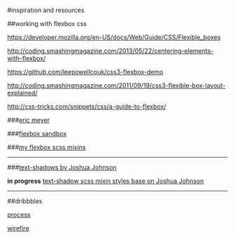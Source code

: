 #inspiration and resources


##working with flexbox css

https://developer.mozilla.org/en-US/docs/Web/Guide/CSS/Flexible_boxes

http://coding.smashingmagazine.com/2013/05/22/centering-elements-with-flexbox/

https://github.com/leepowellcouk/css3-flexbox-demo

http://coding.smashingmagazine.com/2011/09/19/css3-flexible-box-layout-explained/

http://css-tricks.com/snippets/css/a-guide-to-flexbox/


###[eric meyer](http://youtu.be/XKpiP60HXwM)

###[flexbox sandbox](http://the-echoplex.net/flexyboxes/)

###[my flexbox scss mixins](https://github.com/CharlesAMoss/flexbox/blob/master/sass/partials/_flexbox.scss)

---

###[text-shadows by Joshua Johnson](http://ow.ly/5cf6s)

**in progress** [text-shadow scss mixin styles base on Joshua Johnson](https://github.com/CharlesAMoss/flexbox/blob/master/sass/partials/_textShadow.scss)

---

##dribbbles

[process](http://dribbble.com/shots/1102895-Flexbox-in-Progress?list=following)

[wirefire](http://dribbble.com/shots/1097498-Wireframe-for-a-flexbox-project?list=users)

